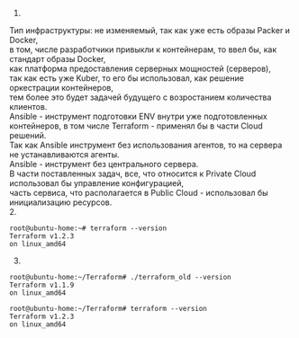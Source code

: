 1.
 Тип инфраструктуры: не изменяемый, так как уже есть образы Packer и Docker,  
 в том, числе разработчики привыкли к контейнерам, то ввел бы, как стандарт образы Docker,   
 как платформа предоставления серверных мощностей (серверов),  
 так как есть уже Kuber, то его бы использовал, как решение оркестрации контейнеров,  
 тем более это будет задачей будущего с возростанием количества клиентов.   
 Ansible - инструмент подготовки ENV внутри уже подготовленных контейнеров, в том числе Terraform - применял бы в части Cloud решений.  
 Так как Ansible инструмент без использования агентов, то на сервера не устанавливаются агенты.   
 Ansible - инструмент без центрального сервера.  
 В части поставленных задач, все, что относится к Private Cloud использовал бы управление конфигурацией,   
 часть сервиса, что располагается в Public Cloud - использовал бы инициализацию ресурсов.  
 2.
 ```
root@ubuntu-home:~# terraform --version
Terraform v1.2.3
on linux_amd64
```
3.
```
root@ubuntu-home:~/Terraform# ./terraform_old --version
Terraform v1.1.9
on linux_amd64

root@ubuntu-home:~/Terraform# terraform --version
Terraform v1.2.3
on linux_amd64
```
